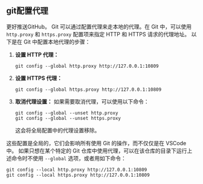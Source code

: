 ## **git配置代理**
更好推送GitHub。
Git 可以通过配置代理来走本地的代理。在 Git 中，可以使用 `http.proxy` 和 `https.proxy` 配置项来指定 HTTP 和 HTTPS 请求的代理地址。
以下是在 Git 中配置本地代理的步骤：

1. **设置 HTTP 代理：**
   ```
   git config --global http.proxy http://127.0.0.1:10809
   ```
2. **设置 HTTPS 代理：**
   ```
   git config --global https.proxy http://127.0.0.1:10809
   ```
3. **取消代理设置：**
   如果需要取消代理，可以使用以下命令：
   ```
   git config --global --unset http.proxy
   git config --global --unset https.proxy
   ```

   这会将全局配置中的代理设置移除。

这些配置是全局的，它们会影响所有使用 Git 的操作，而不仅仅是在 VSCode 中。
如果只想在某个特定的 Git 仓库中使用代理，可以在该仓库的目录下运行上述命令时不使用 `--global` 选项，或者用如下命令：

   ```
   git config --local http.proxy http://127.0.0.1:10809
   git config --local https.proxy http://127.0.0.1:10809
   ```